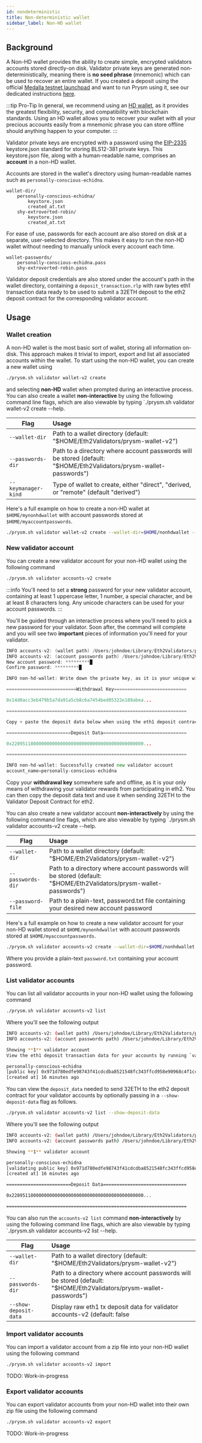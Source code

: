```yaml
---
id: nondeterministic
title: Non-deterministic wallet 
sidebar_label: Non-HD wallet
---
```


## Background

A Non-HD wallet provides the ability to create simple, encrypted validators accounts stored directly-on disk. Validator private keys are generated non-deterministically, meaning there is **no seed phrase** (mnemonic) which can be used to recover an entire wallet. If you created a deposit using the official [Medalla testnet launchpad](https://medalla.launchpad.ethereum.org/) and want to run Prysm using it, see our dedicated instructions [here](http://docs.prylabs.network/docs/prysm-usage/medalla-testnet).

:::tip Pro-Tip
In general, we recommend using an [HD wallet](http://docs.prylabs.network/docs/wallet/deterministic), as it provides the greatest flexibility, security, and compatibility with blockchain standards. Using an HD wallet allows you to recover your wallet with all your precious accounts easily from a mnemonic phrase you can store offline should anything happen to your computer.
:::

Validator private keys are encrypted with a password using the [EIP-2335](https://eips.ethereum.org/EIPS/eip-2335) keystore.json standard for storing BLS12-381 private keys. This keystore.json file, along with a human-readable name, comprises an **account** in a non-HD wallet.

Accounts are stored in the wallet's directory using human-readable names such as `personally-conscious-echidna`.

```
wallet-dir/
	personally-conscious-echidna/
		keystore.json
 		created_at.txt
	shy-extroverted-robin/
		keystore.json
 		created_at.txt
```

For ease of use, passwords for each account are also stored on disk at a separate, user-selected directory. This makes it easy to run the non-HD wallet without needing to manually unlock every account each time.

```
wallet-passwords/
	personally-conscious-echidna.pass
	shy-extroverted-robin.pass
```

Validator deposit credentials are also stored under the account's path in the wallet directory, containing a `deposit_transaction.rlp` with raw bytes eth1 transaction data ready to be used to submit a 32ETH deposit to the eth2 deposit contract for the corresponding validator account.

## Usage

### Wallet creation

A non-HD wallet is the most basic sort of wallet, storing all information on-disk. This approach makes it trivial to import, export and list all associated accounts within the wallet. To start using the non-HD wallet, you can create a new wallet using

```bash
./prysm.sh validator wallet-v2 create
```

and selecting **non-HD** wallet when prompted during an interactive process. You can also create a wallet **non-interactive** by using the following command line flags, which are also viewable by typing `./prysm.sh validator wallet-v2 create --help.

| Flag          | Usage         |
| ------------- |:-------------|
| `--wallet-dir` | Path to a wallet directory (default: "$HOME/Eth2Validators/prysm-wallet-v2")
| `--passwords-dir`     | Path to a directory where account passwords will be stored (default: "$HOME/Eth2Validators/prysm-wallet-passwords")
| `--keymanager-kind`     | Type of wallet to create, either "direct", "derived, or "remote" (default "derived")

Here's a full example on how to create a non-HD wallet at `$HOME/mynonhdwallet` with account passwords stored at `$HOME/myaccountpasswords`.

```bash
./prysm.sh validator wallet-v2 create --wallet-dir=$HOME/nonhdwallet --passwords-dir=$HOME/myaccountpasswords --keymanager-kind=direct
```

### New validator account

You can create a new validator account for your non-HD wallet using the following command

```bash
./prysm.sh validator accounts-v2 create
```

:::info
You'll need to set a **strong** password for your new validator account, containing at least 1 uppercase letter, 1 number, a special character, and be at least 8 characters long. Any unicode characters can be used for your account passwords.
:::

You'll be guided through an interactive process where you'll need to pick a new password for your validator. Soon after, the command will complete and you will see two **important** pieces of information you'll need for your validator.

```go
INFO accounts-v2: (wallet path) /Users/johndoe/Library/Eth2Validators/prysm-wallet-v2
INFO accounts-v2: (account passwords path) /Users/johndoe/Library/Eth2Validators/prysm-wallet-v2-passwords
New account password: *********█
Confirm password: *********█

INFO non-hd-wallet: Write down the private key, as it is your unique withdrawal private key for eth2

==========================Withdrawal Key===========================

0x14d0acc3eb479b5a7da91a5cb8c6a7454bed05322e189abea...

===================================================================

Copy + paste the deposit data below when using the eth1 deposit contract

========================Deposit Data===============================

0x2289511800000000000000000000000000000000000000000...

===================================================================

INFO non-hd-wallet: Successfully created new validator account
account_name=personally-conscious-echidna
```

Copy your **withdrawal key** somewhere safe and offline, as it is your only means of withdrawing your validator rewards from participating in eth2. You can then copy the deposit data text and use it when sending 32ETH to the Validator Deposit Contract for eth2.

You can also create a new validator account **non-interactively** by using the following command line flags, which are also viewable by typing `./prysm.sh validator accounts-v2 create --help.

| Flag          | Usage         |
| ------------- |:-------------|
| `--wallet-dir` | Path to a wallet directory (default: "$HOME/Eth2Validators/prysm-wallet-v2")
| `--passwords-dir`     | Path to a directory where account passwords will be stored (default: "$HOME/Eth2Validators/prysm-wallet-passwords")
| `--password-file`     | Path to a plain-text, password.txt file containing your desired new account password


Here's a full example on how to create a new validator account for your non-HD wallet stored at `$HOME/mynonhdwallet` with account passwords stored at `$HOME/myaccountpasswords`.

```bash
./prysm.sh validator accounts-v2 create --wallet-dir=$HOME/nonhdwallet --passwords-dir=$HOME/myaccountpasswords --password-file=password.txt
```

Where you provide a plain-text `password.txt` containing your account password.

### List validator accounts

You can list all validator accounts in your non-HD wallet using the following command

```bash
./prysm.sh validator accounts-v2 list
```

Where you'll see the following output

```bash
INFO accounts-v2: (wallet path) /Users/johndoe/Library/Eth2Validators/prysm-wallet-v2
INFO accounts-v2: (account passwords path) /Users/johndoe/Library/Eth2Validators/prysm-wallet-passwords

Showing **1** validator account
View the eth1 deposit transaction data for your accounts by running `validator accounts-v2 list --show-deposit-data

personally-conscious-echidna
[public key] 0x971d780edfe98743f41cdcdba8521548fc343ffcd958e90968c4f1cc5a2e9b6ea11a984397c34c6cc13e9d4e8d14ce1e
[created at] 16 minutes ago
```

You can view the `deposit_data` needed to send 32ETH to the eth2 deposit contract for your validator accounts by optionally passing in a `--show-deposit-data` flag as follows.

```bash
./prysm.sh validator accounts-v2 list --show-deposit-data
```

Where you'll see the following output

```bash
INFO accounts-v2: (wallet path) /Users/johndoe/Library/Eth2Validators/prysm-wallet-v2
INFO accounts-v2: (account passwords path) /Users/johndoe/Library/Eth2Validators/prysm-wallet-passwords

Showing **1** validator account

personally-conscious-echidna
[validating public key] 0x971d780edfe98743f41cdcdba8521548fc343ffcd958e90968c4f1cc5a2e9b6ea11a984397c34c6cc13e9d4e8d14ce1e
[created at] 16 minutes ago

========================Deposit Data===============================

0x2289511800000000000000000000000000000000000000000...

===================================================================
```

You can also run the `accounts-v2 list` command **non-interactively** by using the following command line flags, which are also viewable by typing `./prysm.sh validator accounts-v2 list --help.

| Flag          | Usage         |
| ------------- |:-------------|
| `--wallet-dir` | Path to a wallet directory (default: "$HOME/Eth2Validators/prysm-wallet-v2")
| `--passwords-dir`     | Path to a directory where account passwords will be stored (default: "$HOME/Eth2Validators/prysm-wallet-passwords")
| `--show-deposit-data`     |  Display raw eth1 tx deposit data for validator accounts-v2 (default: false

### Import validator accounts

You can import a validator account from a zip file into your non-HD wallet using the following command

```bash
./prysm.sh validator accounts-v2 import
```

TODO: Work-in-progress

### Export validator accounts

You can export validator accounts from your non-HD wallet into their own zip file using the following command

```bash
./prysm.sh validator accounts-v2 export
```

TODO: Work-in-progress